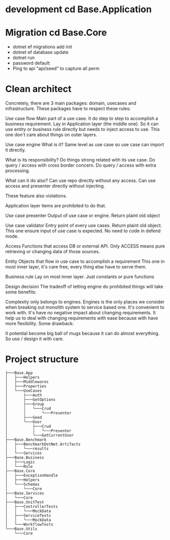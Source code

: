 ﻿# development cd Base.Application

# Migration cd Base.Core

-   dotnet ef migrations add init
-   dotnet ef database update
-   dotnet run
-   password default: 
-   Ping to api "api/seed" to capture all perm

# Clean architect

Concretely, there are 3 main packages: domain, usecases and infrastructure. These packages have to respect these rules:

Use case flow Main part of a use case. It do step to step to accomplish a business requirement. Lay in Application layer (the middle one). So it can use entity or business rule directly but needs to inject access to use. This one don't care about things on outer layers.

Use case engine What is it? Same level as use case so use case can import it directly.

What is its responsibility? Do things strong related with its use case. Do query / access with cross border concern. Do query / access with extra processing.

What can it do also? Can use repo directly without any access. Can use access and presenter directly without injecting.

These feature also violations.

Application layer items are prohibited to do that.

Use case presenter Output of use case or engine. Return plaint old object

Use case validator Entry point of every use cases. Return plaint old object. This one ensure input of use case is expected. No need to code in defend mode.

Access Functions that access DB or external API. Only ACCESS means pure retrieving or changing data of those sources.

Entity Objects that flow in use case to accomplish a requirement This one in most inner layer, it's care free, every thing else have to serve them.

Business rule Lay on most inner layer. Just constants or pure functions

Design decision The tradeoff of letting engine do prohibited things will take some benefits:

Complexity only belongs to engines. Engines is the only places we consider when breaking out monolith system to service based one. It's convenient to work with. It's have no negative impact about changing requirements. It help us to deal with changing requirements with ease because with have more flexibility. Some drawback:

It potential become big ball of mugs because it can do almost everything. So use / design it with care.

# Project structure
```
├───Base.App
│   ├───Helpers
│   ├───Middlewares
│   ├───Properties
│   └───UseCases
│       ├───Auth
│       ├───GetOptions
│       ├───Group
│       │   └───Crud
│       │       └───Presenter
│       ├───Seed
│       └───User
│           ├───Crud
│           │   └───Presenter
│           └───GetCurrentUser
├───Base.Benchmark
│   ├───BenchmarkDotNet.Artifacts
│   │   └───results
│   └───Services
├───Base.Business
│   ├───Logic
│   └───Rule
├───Base.Core
│   ├───ExceptionHandle
│   ├───Helpers
│   └───Schemas
│       └───Core
├───Base.Services
│   └───Core
├───Base.UnitTest
│   ├───ControllerTests
│   │   └───MockData
│   ├───ServiceTests
│   │   └───MockData
│   └───WorkflowTests
└───Base.Utils
    └───Core
```
